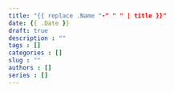 ```yaml
---
title: "{{ replace .Name "-" " " | title }}"
date: {{ .Date }}
draft: true
description : ""
tags : []
categories : []
slug : ""
authors : []
series : []   
---
```


